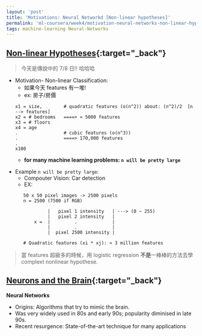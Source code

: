 ```yaml
---
layout: 'post'
title: 'Motivations: Neural Networkd [Non-linear hypotheses]'
permalink: 'ml-coursera/week4/motivation-neural-networks-non-linear-hypotheses'
tags: machine-learning Neural-Networks
---
```


## [Non-linear Hypotheses](https://www.coursera.org/learn/machine-learning/lecture/OAOhO/non-linear-hypotheses){:target="_back"}

> 今天是傳說中的 7/8 日!! 哈哈哈

- Motivation- Non-linear Classification:
    - 如果今天 features 有一堆!
    - ex: 房子/房價  
    ~~~
    x1 = size,        # quadratic features (o(n^2)) about: (n^2)/2  [n --> features]
    x2 = # bedrooms   ====> ≈ 5000 features
    x3 = # floors   
    x4 = age          
    .                 # cubic features (o(n^3))
    .                 ====> 170,000 features
    .                 
    x100
    ~~~ 
    - __for many machine learning problems: `n will be pretty large`__ 
>

- Example `n will be pretty large`: 
    - Compouter Vision: Car detection
    - EX:
    ~~~
       50 x 50 pixel images -> 2500 pixels
       n = 2500 (7500 if RGB)
       
                |   pixel 1 intensity   | ---> (0 ~ 255)
                |   pixel 2 intensity   |
           x =  |         .             |
                |         .             |
                |  pixel 2500 intensity |
                
       # Quadratic features (xi * xj): ≈ 3 million features
    ~~~

> 當 features 超級多的時候，用 logistic regression **不是**一棒棒的方法去學 complext nonlinear hypothese. 


## [Neurons and the Brain](https://www.coursera.org/learn/machine-learning/lecture/IPmzw/neurons-and-the-brain){:target="_back"}

__Neural Networks__
   - Origins: Algorithms that try to mimic the brain.
   - Was very widely used in 80s and early 90s; popularity diminised in late 90s.
   - Recent resurgence: State-of-the-art technique for many applications